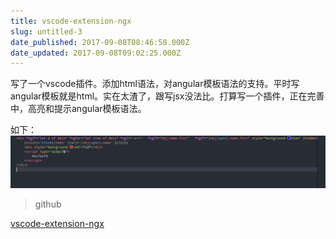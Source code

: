 ```yaml
---
title: vscode-extension-ngx
slug: untitled-3
date_published: 2017-09-08T08:46:58.000Z
date_updated: 2017-09-08T09:02:25.000Z
---
```


写了一个vscode插件。添加html语法，对angular模板语法的支持。平时写angular模板就是html。实在太渣了，跟写jsx没法比。打算写一个插件，正在完善中，高亮和提示angular模板语法。

如下：
![vscode-extension-ngx](https://raw.githubusercontent.com/laopo001/vscode-extension-ngx/master/demo/demo.gif)

> github

[vscode-extension-ngx](https://github.com/laopo001/vscode-extension-ngx)
